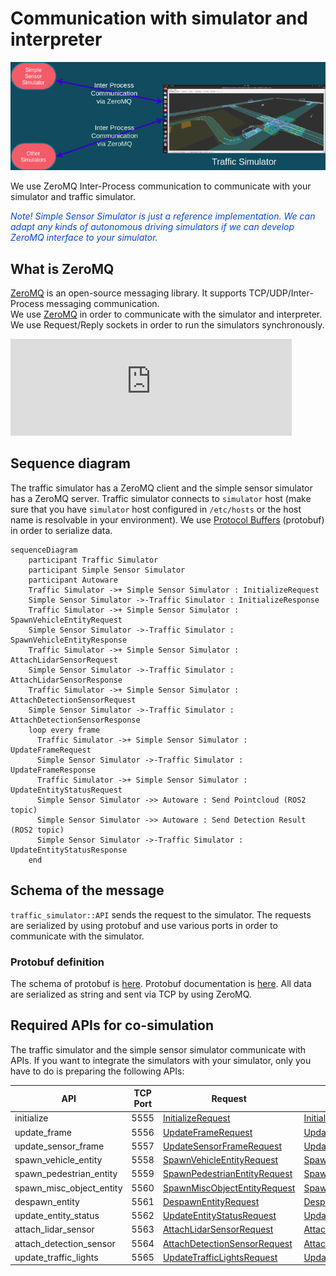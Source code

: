 # Communication with simulator and interpreter

![ZeroMQ communication](../image/inter_process_communication.png "ZeroMQ inter-process communication")

We use ZeroMQ Inter-Process communication to communicate with your simulator and traffic simulator.

<font color="#065479E">_Note! Simple Sensor Simulator is just a reference implementation. We can adapt any kinds of autonomous driving simulators if we can develop ZeroMQ interface to your simulator._</font>

## What is ZeroMQ

[ZeroMQ](https://zeromq.org/) is an open-source messaging library. It supports TCP/UDP/Inter-Process messaging communication.  
We use [ZeroMQ](https://zeromq.org/) in order to communicate with the simulator and interpreter.
We use Request/Reply sockets in order to run the simulators synchronously.

<iframe 
  class="hatenablogcard" 
  style="width:100%;height:155px;max-width:450px;" 
  title="embree" 
  src="https://hatenablog-parts.com/embed?url=https://zeromq.org/" 
  width="300" height="150" frameborder="0" scrolling="no">
</iframe>

## Sequence diagram

The traffic simulator has a ZeroMQ client and the simple sensor simulator has a ZeroMQ server.
Traffic simulator connects to `simulator` host (make sure that you have `simulator` host configured in `/etc/hosts` or the host name is resolvable in your environment).
We use [Protocol Buffers](https://developers.google.com/protocol-buffers) (protobuf) in order to serialize data.

```mermaid
sequenceDiagram
    participant Traffic Simulator
    participant Simple Sensor Simulator
    participant Autoware
    Traffic Simulator ->+ Simple Sensor Simulator : InitializeRequest
    Simple Sensor Simulator ->-Traffic Simulator : InitializeResponse
    Traffic Simulator ->+ Simple Sensor Simulator : SpawnVehicleEntityRequest
    Simple Sensor Simulator ->-Traffic Simulator : SpawnVehicleEntityResponse
    Traffic Simulator ->+ Simple Sensor Simulator : AttachLidarSensorRequest
    Simple Sensor Simulator ->-Traffic Simulator : AttachLidarSensorResponse
    Traffic Simulator ->+ Simple Sensor Simulator : AttachDetectionSensorRequest
    Simple Sensor Simulator ->-Traffic Simulator : AttachDetectionSensorResponse
    loop every frame
      Traffic Simulator ->+ Simple Sensor Simulator : UpdateFrameRequest
      Simple Sensor Simulator ->-Traffic Simulator : UpdateFrameResponse
      Traffic Simulator ->+ Simple Sensor Simulator : UpdateEntityStatusRequest
      Simple Sensor Simulator ->> Autoware : Send Pointcloud (ROS2 topic)
      Simple Sensor Simulator ->> Autoware : Send Detection Result (ROS2 topic)
      Simple Sensor Simulator ->-Traffic Simulator : UpdateEntityStatusResponse
    end
```

## Schema of the message

`traffic_simulator::API` sends the request to the simulator. The requests are serialized by using protobuf and use various ports in order to communicate with the simulator.

### Protobuf definition

The schema of protobuf is [here](https://github.com/tier4/scenario_simulator_v2-docs/blob/master/simulation/simulation_interface/proto/simulation_api_schema.proto).
Protobuf documentation is [here](../proto_doc/protobuf.md). All data are serialized as string and sent via TCP by using ZeroMQ.

## Required APIs for co-simulation

The traffic simulator and the simple sensor simulator communicate with APIs. If you want to integrate the simulators with your simulator, only you have to do is preparing the following APIs:

|           API            | TCP Port |                                                                          Request                                                                          |                                                                          Response                                                                           |
| ------------------------ | -------- | --------------------------------------------------------------------------------------------------------------------------------------------------------- | ----------------------------------------------------------------------------------------------------------------------------------------------------------- |
| initialize               | 5555     | [InitializeRequest](https://tier4.github.io/scenario_simulator_v2-docs/proto_doc/protobuf/#simulation_api_schema.InitializeRequest)                       | [InitializeResponse](https://tier4.github.io/scenario_simulator_v2-docs/proto_doc/protobuf/#simulation_api_schema.InitializeResponse)                       |
| update_frame             | 5556     | [UpdateFrameRequest](https://tier4.github.io/scenario_simulator_v2-docs/proto_doc/protobuf/#simulation_api_schema.UpdateFrameRequest)                     | [UpdateFrameResponse](https://tier4.github.io/scenario_simulator_v2-docs/proto_doc/protobuf/#simulation_api_schema.UpdateFrameResponse)                     |
| update_sensor_frame      | 5557     | [UpdateSensorFrameRequest](https://tier4.github.io/scenario_simulator_v2-docs/proto_doc/protobuf/#simulation_api_schema.UpdateSensorFrameRequest)         | [UpdateSensorFrameResponse](https://tier4.github.io/scenario_simulator_v2-docs/proto_doc/protobuf/#simulation_api_schema.UpdateSensorFrameResponse)         |
| spawn_vehicle_entity     | 5558     | [SpawnVehicleEntityRequest](https://tier4.github.io/scenario_simulator_v2-docs/proto_doc/protobuf/#simulation_api_schema.SpawnVehicleEntityRequest)       | [SpawnVehicleEntityResponse](https://tier4.github.io/scenario_simulator_v2-docs/proto_doc/protobuf/#simulation_api_schema.SpawnVehicleEntityResponse)       |
| spawn_pedestrian_entity  | 5559     | [SpawnPedestrianEntityRequest](https://tier4.github.io/scenario_simulator_v2-docs/proto_doc/protobuf/#simulation_api_schema.SpawnPedestrianEntityRequest) | [SpawnPedestrianEntityResponse](https://tier4.github.io/scenario_simulator_v2-docs/proto_doc/protobuf/#simulation_api_schema.SpawnPedestrianEntityResponse) |
| spawn_misc_object_entity | 5560     | [SpawnMiscObjectEntityRequest](https://tier4.github.io/scenario_simulator_v2-docs/proto_doc/protobuf/#simulation_api_schema.SpawnMiscObjectEntityRequest) | [SpawnPedestrianEntityResponse](https://tier4.github.io/scenario_simulator_v2-docs/proto_doc/protobuf/#simulation_api_schema.SpawnMiscObjectEntityResponse) |
| despawn_entity           | 5561     | [DespawnEntityRequest](https://tier4.github.io/scenario_simulator_v2-docs/proto_doc/protobuf/#simulation_api_schema.DespawnEntityRequest)                 | [DespawnEntityResponse](https://tier4.github.io/scenario_simulator_v2-docs/proto_doc/protobuf/#simulation_api_schema.DespawnEntityResponse)                 |
| update_entity_status     | 5562     | [UpdateEntityStatusRequest](https://tier4.github.io/scenario_simulator_v2-docs/proto_doc/protobuf/#simulation_api_schema.UpdateEntityStatusRequest)       | [UpdateEntityStatusResponse](https://tier4.github.io/scenario_simulator_v2-docs/proto_doc/protobuf/#simulation_api_schema.UpdateEntityStatusResponse)       |
| attach_lidar_sensor      | 5563     | [AttachLidarSensorRequest](https://tier4.github.io/scenario_simulator_v2-docs/proto_doc/protobuf/#simulation_api_schema.AttachLidarSensorRequest)         | [AttachLidarSensorResponse](https://tier4.github.io/scenario_simulator_v2-docs/proto_doc/protobuf/#simulation_api_schema.AttachLidarSensorResponse)         |
| attach_detection_sensor  | 5564     | [AttachDetectionSensorRequest](https://tier4.github.io/scenario_simulator_v2-docs/proto_doc/protobuf/#simulation_api_schema.AttachDetectionSensorRequest) | [AttachDetectionSensorResponse](https://tier4.github.io/scenario_simulator_v2-docs/proto_doc/protobuf/#simulation_api_schema.AttachDetectionSensorResponse) |
| update_traffic_lights    | 5565     | [UpdateTrafficLightsRequest](https://tier4.github.io/scenario_simulator_v2-docs/proto_doc/protobuf/#simulation_api_schema.UpdateTrafficLightsRequest)     | [UpdateTrafficLightsResponse](https://tier4.github.io/scenario_simulator_v2-docs/proto_doc/protobuf/#simulation_api_schema.UpdateTrafficLightsResponse)     |
